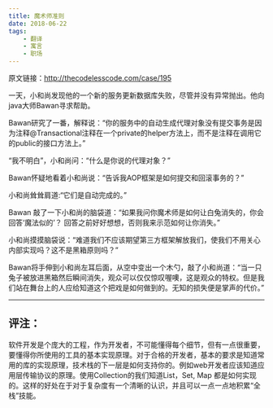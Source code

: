 ```yaml
---
title: 魔术师准则
date: 2018-06-22
tags:
	- 翻译
	- 寓言
	- 职场
---
```


原文链接：http://thecodelesscode.com/case/195

一天，小和尚发现他的一个新的服务更新数据库失败，尽管并没有异常抛出。他向java大师Bawan寻求帮助。

Bawan研究了一番，解释说：“你的服务中的自动生成代理对象没有提交事务是因为注释@Transactional注释在一个private的helper方法上，而不是注释在调用它的public的接口方法上。”

“我不明白”，小和尚问：“什么是你说的代理对象？”

Bawan怀疑地看着小和尚说：“告诉我AOP框架是如何提交和回滚事务的？”

小和尚耸耸肩道:“它们是自动完成的。”

Bawan 敲了一下小和尚的脑袋道：“如果我问你魔术师是如何让白兔消失的，你会回答‘魔法似的’？ 回答之前好好想想，否则我来示范如何让你消失。”

小和尚摸摸脑袋说：“难道我们不应该期望第三方框架解放我们，使我们不用关心内部实现吗？这不是黑箱原则吗？”

Bawan将手伸到小和尚左耳后面，从空中变出一个木勺，敲了小和尚道：“当一只兔子被放进黑箱然后瞬间消失，观众可以仅仅惊叹喔噢，这是观众的特权。但是我们站在舞台上的人应给知道这个把戏是如何做到的。无知的损失便是掌声的代价。”

------

## 评注：
软件开发是个庞大的工程，作为开发者，不可能懂得每个细节，但有一点很重要，要懂得你所使用的工具的基本实现原理。对于合格的开发者，基本的要求是知道常用的库的实现原理，技术栈的下一层是如何支持你的。例如web开发者应该知道应用层传输协议的原理。使用Collection的我们知道List，Set, Map 都是如何实现的。这样的好处在于对于复杂度有一个清晰的认识，并且可以一点一点地积累“全栈”技能。